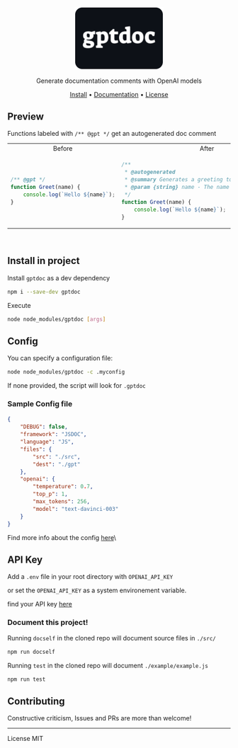 <p align="center">
    <img width="200" src="./docs/gptdoc.png" alt="GPTDoc logo">
</p>

<p align="center">Generate documentation comments with OpenAI models</p>

<p align="center">
  <a href="https://github.com/matiasvlevi/gptdoc/#install-in-project">Install</a> •
  <a href="https://github.com/matiasvlevi/gptdoc/blob/master/CONFIG.md">Documentation</a> •
  <a href="https://github.com/matiasvlevi/gptdoc/blob/master/LICENSE">License</a>
</p>


## Preview

Functions labeled with `/** @gpt */` get an autogenerated doc comment

<table align="center">
<tr>
<td align="center"> Before </td> <td align="center"> After </td>
</tr>
<tr>
<td>

```ts
/** @gpt */
function Greet(name) {
    console.log(`Hello ${name}`);
}
```

</td>
<td>

```ts
/**
 * @autogenerated
 * @summary Generates a greeting to the passed in name
 * @param {string} name - The name to greet
 */
function Greet(name) {
    console.log(`Hello ${name}`);
}
```

</td>
</tr>
</table>
<br/>

## Install in project

Install `gptdoc` as a dev dependency

```sh
npm i --save-dev gptdoc 
```

Execute

```sh
node node_modules/gptdoc [args]
```

## Config

You can specify a configuration file:

```sh
node node_modules/gptdoc -c .myconfig
```

If none provided, the script will look for `.gptdoc`

### Sample Config file

```json
{
    "DEBUG": false,
    "framework": "JSDOC",
    "language": "JS",
    "files": {
        "src": "./src",
        "dest": "./gpt"
    },
    "openai": {
        "temperature": 0.7,
        "top_p": 1,
        "max_tokens": 256,
        "model": "text-davinci-003"
    }
}
```

Find more info about the config [here](./CONFIG.md)\

## API Key

Add a `.env` file in your root directory with `OPENAI_API_KEY`

or set the `OPENAI_API_KEY` as a system environement variable.

find your API key [here](https://platform.openai.com/account/api-keys)

### Document this project!

Running `docself` in the cloned repo will document source files in `./src/`

```sh
npm run docself
```

Running `test` in the cloned repo will document `./example/example.js`

```sh
npm run test
```

## Contributing

Constructive criticism, Issues and PRs are more than welcome!

---

License MIT
